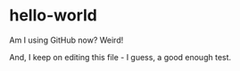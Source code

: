 # hello-world

Am I using GitHub now? 
Weird!

And, I keep on editing this file - I guess, a good enough test.
